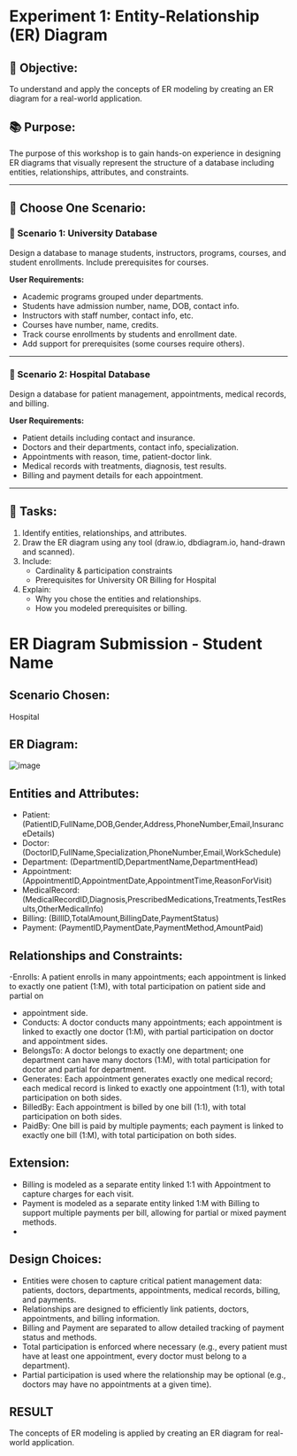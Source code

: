 # Experiment 1: Entity-Relationship (ER) Diagram

## 🎯 Objective:
To understand and apply the concepts of ER modeling by creating an ER diagram for a real-world application.

## 📚 Purpose:
The purpose of this workshop is to gain hands-on experience in designing ER diagrams that visually represent the structure of a database including entities, relationships, attributes, and constraints.

---

## 🧪 Choose One Scenario:

### 🔹 Scenario 1: University Database
Design a database to manage students, instructors, programs, courses, and student enrollments. Include prerequisites for courses.

**User Requirements:**
- Academic programs grouped under departments.
- Students have admission number, name, DOB, contact info.
- Instructors with staff number, contact info, etc.
- Courses have number, name, credits.
- Track course enrollments by students and enrollment date.
- Add support for prerequisites (some courses require others).

---

### 🔹 Scenario 2: Hospital Database
Design a database for patient management, appointments, medical records, and billing.

**User Requirements:**
- Patient details including contact and insurance.
- Doctors and their departments, contact info, specialization.
- Appointments with reason, time, patient-doctor link.
- Medical records with treatments, diagnosis, test results.
- Billing and payment details for each appointment.
---

## 📝 Tasks:
1. Identify entities, relationships, and attributes.
2. Draw the ER diagram using any tool (draw.io, dbdiagram.io, hand-drawn and scanned).
3. Include:
   - Cardinality & participation constraints
   - Prerequisites for University OR Billing for Hospital
4. Explain:
   - Why you chose the entities and relationships.
   - How you modeled prerequisites or billing.

# ER Diagram Submission - Student Name

## Scenario Chosen:
Hospital 

## ER Diagram:
![image](https://github.com/user-attachments/assets/e8b65991-719d-4440-b539-0af374606d5e)

## Entities and Attributes:
- Patient: (PatientID,FullName,DOB,Gender,Address,PhoneNumber,Email,InsuranceDetails)
- Doctor: (DoctorID,FullName,Specialization,PhoneNumber,Email,WorkSchedule)
- Department: (DepartmentID,DepartmentName,DepartmentHead)
- Appointment: (AppointmentID,AppointmentDate,AppointmentTime,ReasonForVisit)
- MedicalRecord: (MedicalRecordID,Diagnosis,PrescribedMedications,Treatments,TestResults,OtherMedicalInfo)
- Billing: (BillID,TotalAmount,BillingDate,PaymentStatus)
- Payment: (PaymentID,PaymentDate,PaymentMethod,AmountPaid)

## Relationships and Constraints:
-Enrolls: A patient enrolls in many appointments; each appointment is linked to exactly one patient (1:M), with total participation on patient side and partial on 
- appointment side.
- Conducts: A doctor conducts many appointments; each appointment is linked to exactly one doctor (1:M), with partial participation on doctor and appointment sides.
- BelongsTo: A doctor belongs to exactly one department; one department can have many doctors (1:M), with total participation for doctor and partial for department.
- Generates: Each appointment generates exactly one medical record; each medical record is linked to exactly one appointment (1:1), with total participation on both sides.
- BilledBy: Each appointment is billed by one bill (1:1), with total participation on both sides.
- PaidBy: One bill is paid by multiple payments; each payment is linked to exactly one bill (1:M), with total participation on both sides.
## Extension:
- Billing is modeled as a separate entity linked 1:1 with Appointment to capture charges for each visit.
- Payment is modeled as a separate entity linked 1:M with Billing to support multiple payments per bill, allowing for partial or mixed payment methods.
- 
## Design Choices:
- Entities were chosen to capture critical patient management data: patients, doctors, departments, appointments, medical records, billing, and payments.
- Relationships are designed to efficiently link patients, doctors, appointments, and billing information.
- Billing and Payment are separated to allow detailed tracking of payment status and methods.
- Total participation is enforced where necessary (e.g., every patient must have at least one appointment, every doctor must belong to a department).
- Partial participation is used where the relationship may be optional (e.g., doctors may have no appointments at a given time).
## RESULT
The concepts of ER modeling is applied by creating an ER diagram for real-world application.
